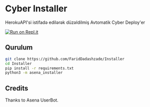 # Cyber Installer

HerokuAPI'si istifadə edilərək düzəldilmiş Avtomatik Cyber Deploy'er

[![Run on Repl.it](https://repl.it/badge/github/fariddadashzade/installer)](https://repl.it/github/fariddadashzade/installer)

## Qurulum
```sh
git clone https://github.com/FaridDadashzade/Installer
cd Installer
pip install -r requirements.txt
python3 -m asena_installer
```

## Credits
Thanks to Asena UserBot.
